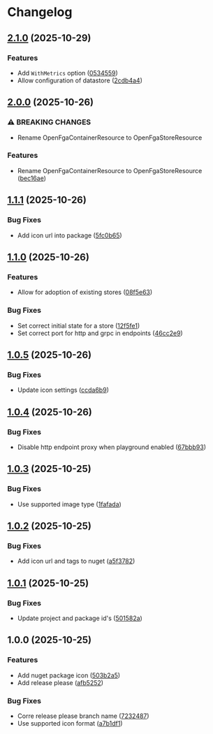 # Changelog

## [2.1.0](https://github.com/maxs-rose/Aspire-OpenFGA/compare/v2.0.0...v2.1.0) (2025-10-29)


### Features

* Add `WithMetrics` option ([0534559](https://github.com/maxs-rose/Aspire-OpenFGA/commit/053455939dd7db902a7f25861c805dd3beddbc95))
* Allow configuration of datastore ([2cdb4a4](https://github.com/maxs-rose/Aspire-OpenFGA/commit/2cdb4a41023e3bb38f0e3a9376fee86cfb6bb0d2))

## [2.0.0](https://github.com/maxs-rose/Aspire-OpenFGA/compare/v1.1.1...v2.0.0) (2025-10-26)


### ⚠ BREAKING CHANGES

* Rename OpenFgaContainerResource to OpenFgaStoreResource

### Features

* Rename OpenFgaContainerResource to OpenFgaStoreResource ([bec16ae](https://github.com/maxs-rose/Aspire-OpenFGA/commit/bec16ae13707dcc42410ad8613c2de5f52ed8ccc))

## [1.1.1](https://github.com/maxs-rose/Aspire-OpenFGA/compare/v1.1.0...v1.1.1) (2025-10-26)


### Bug Fixes

* Add icon url into package ([5fc0b65](https://github.com/maxs-rose/Aspire-OpenFGA/commit/5fc0b6596419dbcba308c97d4f22595f10d131fc))

## [1.1.0](https://github.com/maxs-rose/Aspire-OpenFGA/compare/v1.0.5...v1.1.0) (2025-10-26)


### Features

* Allow for adoption of existing stores ([08f5e63](https://github.com/maxs-rose/Aspire-OpenFGA/commit/08f5e63b900c765f0f5269c5694c0d9cf652a119))


### Bug Fixes

* Set correct initial state for a store ([12f5fe1](https://github.com/maxs-rose/Aspire-OpenFGA/commit/12f5fe1dc710049b7528d28f040a5737db8acfcb))
* Set correct port for http and grpc in endpoints ([46cc2e9](https://github.com/maxs-rose/Aspire-OpenFGA/commit/46cc2e940913e4568a6857e335aa9d36a293087b))

## [1.0.5](https://github.com/maxs-rose/Aspire-OpenFGA/compare/v1.0.4...v1.0.5) (2025-10-26)


### Bug Fixes

* Update icon settings ([ccda6b9](https://github.com/maxs-rose/Aspire-OpenFGA/commit/ccda6b9418e37738f773be60cd5a9f4b9bfb8f3e))

## [1.0.4](https://github.com/maxs-rose/Aspire-OpenFGA/compare/v1.0.3...v1.0.4) (2025-10-26)


### Bug Fixes

* Disable http endpoint proxy when playground enabled ([67bbb93](https://github.com/maxs-rose/Aspire-OpenFGA/commit/67bbb9309cf8a4ed9edaa9ce34f50fe753af60e4))

## [1.0.3](https://github.com/maxs-rose/Aspire-OpenFGA/compare/v1.0.2...v1.0.3) (2025-10-25)


### Bug Fixes

* Use supported image type ([1fafada](https://github.com/maxs-rose/Aspire-OpenFGA/commit/1fafadacb84747ce8131986ec1b72a3ea7c90f37))

## [1.0.2](https://github.com/maxs-rose/Aspire-OpenFGA/compare/v1.0.1...v1.0.2) (2025-10-25)


### Bug Fixes

* Add icon url and tags to nuget ([a5f3782](https://github.com/maxs-rose/Aspire-OpenFGA/commit/a5f3782b27a4a6a628ad8bea431543b58673117f))

## [1.0.1](https://github.com/maxs-rose/Aspire-OpenFGA/compare/v1.0.0...v1.0.1) (2025-10-25)


### Bug Fixes

* Update project and package id's ([501582a](https://github.com/maxs-rose/Aspire-OpenFGA/commit/501582a4372d1904a691e21fa1b8ce02c8f37ec4))

## 1.0.0 (2025-10-25)


### Features

* Add nuget package icon ([503b2a5](https://github.com/maxs-rose/Aspire-OpenFGA/commit/503b2a555aa2d4f7be81effba125be66b123307e))
* Add release please ([afb5252](https://github.com/maxs-rose/Aspire-OpenFGA/commit/afb525210be4c0e18305a0034eda78d095ac8df3))


### Bug Fixes

* Corre release please branch name ([7232487](https://github.com/maxs-rose/Aspire-OpenFGA/commit/723248712a6a0e27868e2d3fd07b2436ea5d2ac9))
* Use supported icon format ([a7b1df1](https://github.com/maxs-rose/Aspire-OpenFGA/commit/a7b1df10678460bca6249267dc918890db6cd5c6))
